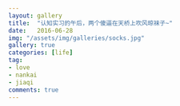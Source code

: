 ```yaml
---
layout: gallery
title:  "认知实习的午后，两个傻逼在天桥上吹风晾袜子~"
date:   2016-06-28
img: "/assets/img/galleries/socks.jpg"
gallery: true
categories: [life]
tag:
- love
- nankai
- jiaqi
comments: true
---
```

